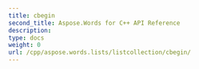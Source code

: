 ```yaml
---
title: cbegin
second_title: Aspose.Words for C++ API Reference
description: 
type: docs
weight: 0
url: /cpp/aspose.words.lists/listcollection/cbegin/
---
```




